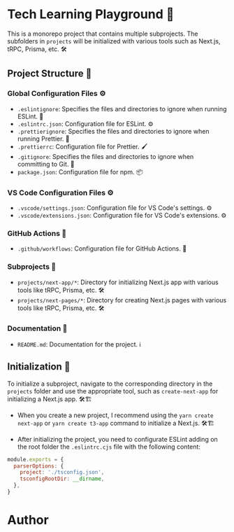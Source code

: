 # Tech Learning Playground 🚀

This is a monorepo project that contains multiple subprojects. The subfolders in `projects` will be initialized with various tools such as Next.js, tRPC, Prisma, etc. 🛠️

## Project Structure 📁

### Global Configuration Files ⚙️

- `.eslintignore`: Specifies the files and directories to ignore when running ESLint. 🚫
- `.eslintrc.json`: Configuration file for ESLint. ⚙️
- `.prettierignore`: Specifies the files and directories to ignore when running Prettier. 🧹
- `.prettierrc`: Configuration file for Prettier. 🖌️
- `.gitignore`: Specifies the files and directories to ignore when committing to Git. 🙈
- `package.json`: Configuration file for npm. 📦

### VS Code Configuration Files ⚙️

- `.vscode/settings.json`: Configuration file for VS Code's settings. ⚙️
- `.vscode/extensions.json`: Configuration file for VS Code's extensions. ⚙️

### GitHub Actions 🚀

- `.github/workflows`: Configuration file for GitHub Actions. 🤖

### Subprojects 📂

- `projects/next-app/*`: Directory for initializing Next.js app with various tools like tRPC, Prisma, etc. 🛠️
- `projects/next-pages/*`: Directory for creating Next.js pages with various tools like tRPC, Prisma, etc. 🛠️

### Documentation 📖

- `README.md`: Documentation for the project. ℹ️

## Initialization 🚀

To initialize a subproject, navigate to the corresponding directory in the `projects` folder and use the appropriate tool, such as `create-next-app` for initializing a Next.js app. 🛠️🏗️

- When you create a new project, I recommend using the `yarn create next-app` or `yarn create t3-app` command to initialize a Next.js. 🛠️🏗️
<!-- Configure Eslint -->
- After initializing the project, you need to configurate ESLint adding on the root folder the `.eslintrc.cjs` file with the following content:

```js
module.exports = {
  parserOptions: {
    project: './tsconfig.json',
    tsconfigRootDir: __dirname,
  },
}
```

# Author

<!-- 👤 **Luis Osio Chico** -->
